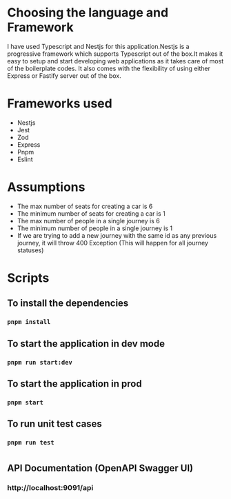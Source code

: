 # Choosing the language and Framework

I have used Typescript and Nestjs for this application.Nestjs is a progressive
framework which supports Typescript out of the box.It makes it easy to setup
and start developing web applications as it takes care of most of the boilerplate codes.
It also comes with the flexibility of using either Express or Fastify server out of the box.

# Frameworks used

- Nestjs
- Jest
- Zod
- Express
- Pnpm
- Eslint

# Assumptions

- The max number of seats for creating a car is 6
- The minimum number of seats for creating a car is 1
- The max number of people in a single journey is 6
- The minimum number of people in a single journey is 1
- If we are trying to add a new journey with the same id as any previous journey, it will throw 400 Exception
(This will happen for all journey statuses)

# Scripts

## To install the dependencies

### `pnpm install`

## To start the application in dev mode

### `pnpm run start:dev`

## To start the application in prod 

### `pnpm start`

## To run unit test cases

### `pnpm run test`

#

## API Documentation (OpenAPI Swagger UI)

### http://localhost:9091/api

#

